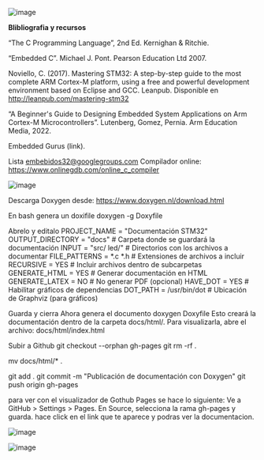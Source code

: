 
![image](https://github.com/user-attachments/assets/aaa8f7a4-f70d-4241-b5a5-7cdb6aaa8a97)

**Blibliografia y recursos**

“The C Programming Language”, 2nd Ed. Kernighan & Ritchie.

“Embedded C”. Michael J. Pont.  Pearson Education Ltd 2007.

Noviello, C. (2017). Mastering STM32: A step-by-step guide to the most complete ARM Cortex-M platform, using a free and powerful development environment based on Eclipse and GCC. Leanpub. Disponible en http://leanpub.com/mastering-stm32

“A Beginner's Guide to Designing Embedded System Applications on Arm Cortex-M Microcontrollers”. Lutenberg, Gomez, Pernia. Arm Education Media, 2022.

Embedded Gurus (link).

Lista embebidos32@googlegroups.com
Compilador online: https://www.onlinegdb.com/online_c_compiler

![image](https://github.com/user-attachments/assets/90e59a51-abbf-4592-a131-b98e7bb7b8f3)


Descarga Doxygen desde: https://www.doxygen.nl/download.html



En bash genera un doxifile
doxygen -g Doxyfile

Abrelo y editalo
PROJECT_NAME           = "Documentación STM32"
OUTPUT_DIRECTORY       = "docs"         # Carpeta donde se guardará la documentación
INPUT                 = "src/ led/"     # Directorios con los archivos a documentar
FILE_PATTERNS         = *.c *.h         # Extensiones de archivos a incluir
RECURSIVE             = YES             # Incluir archivos dentro de subcarpetas
GENERATE_HTML         = YES             # Generar documentación en HTML
GENERATE_LATEX        = NO              # No generar PDF (opcional)
HAVE_DOT              = YES             # Habilitar gráficos de dependencias
DOT_PATH              = /usr/bin/dot    # Ubicación de Graphviz (para gráficos)

Guarda y cierra
Ahora genera el documento
doxygen Doxyfile
Esto creará la documentación dentro de la carpeta docs/html/.
Para visualizarla, abre el archivo:
docs/html/index.html

Subir a Github
git checkout --orphan gh-pages
git rm -rf .

mv docs/html/* .

git add .
git commit -m "Publicación de documentación con Doxygen"
git push origin gh-pages


para ver con el visualizador de Gothub Pages se hace lo siguiente:
Ve a GitHub > Settings > Pages.
En Source, selecciona la rama gh-pages y guarda.
hace click en el link que te aparece y podras ver la documentacion.


![image](https://github.com/user-attachments/assets/c268f5ba-de04-4ef2-b6b6-48d8d4108e56)

![image](https://github.com/user-attachments/assets/850e8e74-be7e-47b0-9f2e-78e10dfc3673)


